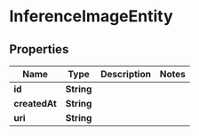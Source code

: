 

# InferenceImageEntity


## Properties

| Name | Type | Description | Notes |
|------------ | ------------- | ------------- | -------------|
|**id** | **String** |  |  |
|**createdAt** | **String** |  |  |
|**uri** | **String** |  |  |




